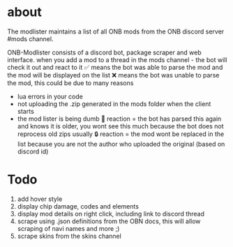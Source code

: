 # about
The modlister maintains a list of all ONB mods from the ONB discord server #mods channel.

ONB-Modlister consists of a discord bot, package scraper and web interface.
when you add a mod to a thread in the mods channel - the bot will check it out and react to it
✅ means the bot was able to parse the mod and the mod will be displayed on the list
❌ means the bot was unable to parse the mod, this could be due to many reasons
- lua errors in your code
- not uploading the .zip generated in the mods folder when the client starts
- the mod lister is being dumb
📁  reaction = the bot has parsed this again and knows it is older, you wont see this much because the bot does not reprocess old zips usually
🔒  reaction = the mod wont be replaced in the list because you are not the author who uploaded the original (based on discord id)

# Todo

1. add hover style
1. display chip damage, codes and elements
1. display mod details on right click, including link to discord thread
1. scrape using .json definitions from the OBN docs, this will allow scraping of navi names and more ;)
1. scrape skins from the skins channel